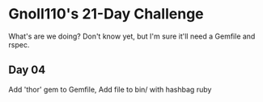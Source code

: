 # Gnoll110's 21-Day Challenge

What's are we doing? Don't know yet, but I'm sure it'll need a Gemfile and rspec.

## Day 04

Add 'thor' gem to Gemfile, Add file to bin/ with hashbag ruby
